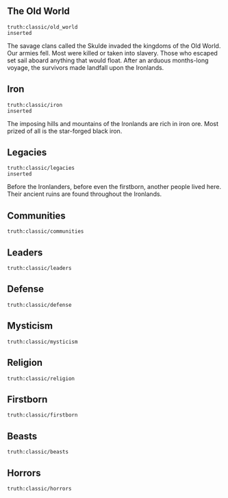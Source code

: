 ## The Old World
```iron-vault-truth
truth:classic/old_world
inserted
```
The savage clans called the Skulde invaded the kingdoms of the Old World. Our armies fell. Most were killed or taken into slavery. Those who escaped set sail aboard anything that would float. After an arduous months-long voyage, the survivors made landfall upon the Ironlands.

## Iron
```iron-vault-truth
truth:classic/iron
inserted
```
The imposing hills and mountains of the Ironlands are rich in iron ore. Most prized of all is the star-forged black iron.

## Legacies
```iron-vault-truth
truth:classic/legacies
inserted
```
Before the Ironlanders, before even the firstborn, another people lived here. Their ancient ruins are found throughout the Ironlands.

## Communities
```iron-vault-truth
truth:classic/communities
```

## Leaders
```iron-vault-truth
truth:classic/leaders
```

## Defense
```iron-vault-truth
truth:classic/defense
```

## Mysticism
```iron-vault-truth
truth:classic/mysticism
```

## Religion
```iron-vault-truth
truth:classic/religion
```

## Firstborn
```iron-vault-truth
truth:classic/firstborn
```

## Beasts
```iron-vault-truth
truth:classic/beasts
```

## Horrors
```iron-vault-truth
truth:classic/horrors
```

